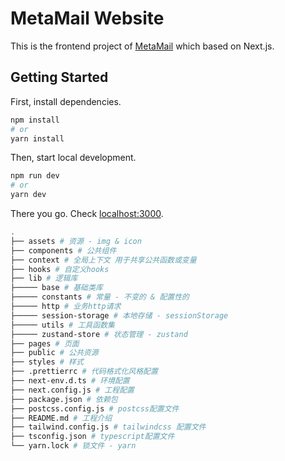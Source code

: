 # MetaMail Website

This is the frontend project of [MetaMail](https://metamail.ink) which based on Next.js.

## Getting Started

First, install dependencies.

```bash
npm install
# or
yarn install
```

Then, start local development.

```bash
npm run dev
# or
yarn dev
```

There you go. Check [localhost:3000](http://localhost:3000).

```bash
.
├── assets # 资源 - img & icon
├── components # 公共组件
├── context # 全局上下文 用于共享公共函数或变量
├── hooks # 自定义hooks
├── lib # 逻辑库
├───── base # 基础类库
├───── constants # 常量 - 不变的 & 配置性的
├───── http # 业务http请求
├───── session-storage # 本地存储 - sessionStorage
├───── utils # 工具函数集
├───── zustand-store # 状态管理 - zustand
├── pages # 页面
├── public # 公共资源
├── styles # 样式
├── .prettierrc # 代码格式化风格配置
├── next-env.d.ts # 环境配置
├── next.config.js # 工程配置
├── package.json # 依赖包
├── postcss.config.js # postcss配置文件
├── README.md # 工程介绍
├── tailwind.config.js # tailwindcss 配置文件
├── tsconfig.json # typescript配置文件
└── yarn.lock # 锁文件 - yarn
```
